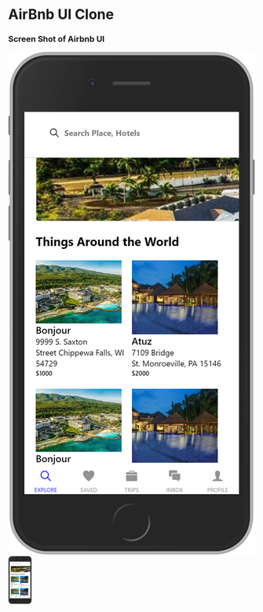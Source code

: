 # AirBnb UI Clone

### Screen Shot of Airbnb UI

![<img src="screenshot.png" width="250"/>](screenshot.png)
<img src="screenshot.png" width="48">
